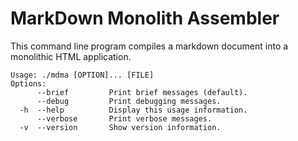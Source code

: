 # MarkDown Monolith Assembler
This command line program compiles a markdown document into a monolithic HTML
application.

```
Usage: ./mdma [OPTION]... [FILE]
Options:
      --brief         Print brief messages (default).
      --debug         Print debugging messages.
  -h  --help          Display this usage information.
      --verbose       Print verbose messages.
  -v  --version       Show version information.

```
